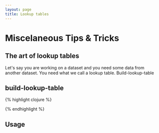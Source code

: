 ```yaml
---
layout: page
title: Lookup tables
---
```


# Miscelaneous Tips & Tricks

## The art of lookup tables

Let's say you are working on a dataset and you need some data from another dataset. You need what we call a lookup table. Build-lookup-table

## build-lookup-table

{% highlight clojure %}


{% endhighlight %}

## Usage
